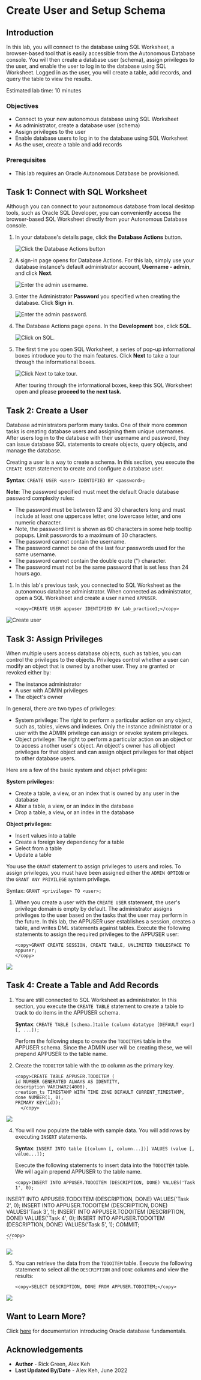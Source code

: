 # Create User and Setup Schema

## Introduction

In this lab, you will connect to the database using SQL Worksheet, a browser-based tool that is easily accessible from the Autonomous Database console. You will then create a database user (schema), assign privileges to the user, and enable the user to log in to the database using SQL Worksheet. Logged in as the user, you will create a table, add records, and query the table to view the results.

Estimated lab time: 10 minutes

### Objectives
-   Connect to your new autonomous database using SQL Worksheet
-   As administrator, create a database user (schema)
-   Assign privileges to the user
-   Enable database users to log in to the database using SQL Worksheet
-   As the user, create a table and add records

### Prerequisites

-   This lab requires an Oracle Autonomous Database be provisioned.

## Task 1: Connect with SQL Worksheet

Although you can connect to your autonomous database from local desktop tools, such as Oracle SQL Developer, you can conveniently access the browser-based SQL Worksheet directly from your Autonomous Database console.

1. In your database's details page, click the **Database Actions** button.

    ![Click the Database Actions button](./images/click-database-actions-button.png " ")

2. A sign-in page opens for Database Actions. For this lab, simply use your database instance's default administrator account, **Username - admin**, and click **Next**.

    ![Enter the admin username.](./images/db-actions-sign-in.png " ")

3. Enter the Administrator **Password** you specified when creating the database. Click **Sign in**.

    ![Enter the admin password.](./images/db-actions-sign-in-complete.png " ")

4. The Database Actions page opens. In the **Development** box, click **SQL**.

    ![Click on SQL.](./images/click-sql.png " ")

5. The first time you open SQL Worksheet, a series of pop-up informational boxes introduce you to the main features. Click **Next** to take a tour through the informational boxes.

    ![Click Next to take tour.](./images/sql-worksheet-tour.png " ")

    After touring through the informational boxes, keep this SQL Worksheet open and please **proceed to the next task.**

## Task 2: Create a User
Database administrators perform many tasks. One of their more common tasks is creating database users and assigning them unique usernames. After users log in to the database with their username and password, they can issue database SQL statements to create objects, query objects, and manage the database.

Creating a user is a way to create a schema. In this section, you execute the `CREATE USER` statement to create and configure a database user.

**Syntax**: `CREATE USER <user> IDENTIFIED BY <password>;`

**Note**:  The password specified must meet the default Oracle database password complexity rules:

  - The password must be between 12 and 30 characters long and must include at least one uppercase letter, one lowercase letter, and one numeric character.
  - Note, the password limit is shown as 60 characters in some help tooltip popups. Limit passwords to a maximum of 30 characters.
  - The password cannot contain the username.
  - The password cannot be one of the last four passwords used for the same username.
  - The password cannot contain the double quote (") character.
  - The password must not be the same password that is set less than 24 hours ago.

1. In this lab's previous task, you connected to SQL Worksheet as the autonomous database administrator. When connected as administrator, open a SQL Worksheet and create a user named `APPUSER`.

    ````
    <copy>CREATE USER appuser IDENTIFIED BY Lab_practice1;</copy>
    ````

  ![Create user](./images/user-created.png " ")

## Task 3: Assign Privileges
When multiple users access database objects, such as tables, you can control the privileges to the objects. Privileges control whether a user can modify an object that is owned by another user. They are granted or revoked either by:
- The instance administrator
- A user with ADMIN privileges
- The object's owner  

In general, there are two types of privileges:
- System privilege: The right to perform a particular action on any object, such as, tables, views and indexes. Only the instance administrator or a user with the ADMIN privilege can assign or revoke system privileges.
- Object privilege: The right to perform a particular action on an object or to access another user's object. An object's owner has all object privileges for that object and can assign object privileges for that object to other database users.

Here are a few of the basic system and object privileges:

**System privileges:**
- Create a table, a view, or an index that is owned by any user in the database
- Alter a table, a view, or an index in the database
- Drop a table, a view, or an index in the database

**Object privileges:**
- Insert values into a table
- Create a foreign key dependency for a table
- Select from a table
- Update a table

You use the `GRANT` statement to assign privileges to users and roles. To assign privileges, you must have been assigned either the `ADMIN OPTION` or the `GRANT ANY PRIVILEGE` system privilege.

Syntax: `GRANT <privilege> TO <user>;`

1. When you create a user with the `CREATE USER` statement, the user's privilege domain is empty by default. The administrator assigns privileges to the user based on the tasks that the user may perform in the future. In this lab, the APPUSER user establishes a session, creates a table, and writes DML statements against tables. Execute the following statements to assign the required privileges to the APPUSER user:

    ```
    <copy>GRANT CREATE SESSION, CREATE TABLE, UNLIMITED TABLESPACE TO appuser;
    </copy>
    ```

  ![](./images/assign-privileges.png " ")


## Task 4: Create a Table and Add Records
1. You are still connected to SQL Worksheet as administrator. In this section, you execute the `CREATE TABLE` statement to create a table to track to do items in the APPUSER schema.

      **Syntax**: ```CREATE TABLE [schema.]table
            (column datatype [DEFAULT expr][, ...]);```

      Perform the following steps to create the `TODOITEMS` table in the APPUSER schema. Since the ADMIN user will be creating these, we will prepend APPUSER to the table name.

3. Create the `TODOITEM` table with the `ID` column as the primary key.

    ```
    <copy>CREATE TABLE APPUSER.TODOITEM (
	id NUMBER GENERATED ALWAYS AS IDENTITY,
	description VARCHAR2(4000), 
	creation_ts TIMESTAMP WITH TIME ZONE DEFAULT CURRENT_TIMESTAMP, 
	done NUMBER(1, 0), 
	PRIMARY KEY(id));
      </copy>
      ```

  ![](./images/create-table-todoitem.png " ")

4. You will now populate the table with sample data. You will add rows by executing `INSERT` statements.

    **Syntax**: ```INSERT INTO table [(column [, column...])]
                VALUES (value [, value...]);```

    Execute the following statements to insert data into the `TODOITEM` table. We will again prepend APPUSER to the table name.

    ```
    <copy>INSERT INTO APPUSER.TODOITEM (DESCRIPTION, DONE) VALUES('Task 1', 0);
INSERT INTO APPUSER.TODOITEM (DESCRIPTION, DONE) VALUES('Task 2', 0);
INSERT INTO APPUSER.TODOITEM (DESCRIPTION, DONE) VALUES('Task 3', 1);
INSERT INTO APPUSER.TODOITEM (DESCRIPTION, DONE) VALUES('Task 4', 0);
INSERT INTO APPUSER.TODOITEM (DESCRIPTION, DONE) VALUES('Task 5', 1);
COMMIT;

    </copy>
    ```
  ![](./images/insert-into-tables.png " ")

5. You can retrieve the data from the `TODOITEM` table. Execute the following statement to select all the `DESCRIPTION` and `DONE` columns and view the results:

    ```
    <copy>SELECT DESCRIPTION, DONE FROM APPUSER.TODOITEM;</copy>
    ```
  ![](./images/select-data.png " ")

## Want to Learn More?

Click [here](https://docs.oracle.com/en/database/oracle/oracle-database/19/cncpt/introduction-to-oracle-database.html#GUID-A42A6EF0-20F8-4F4B-AFF7-09C100AE581E) for documentation introducing Oracle database fundamentals.

## Acknowledgements

- **Author** - Rick Green, Alex Keh
- **Last Updated By/Date** - Alex Keh, June 2022